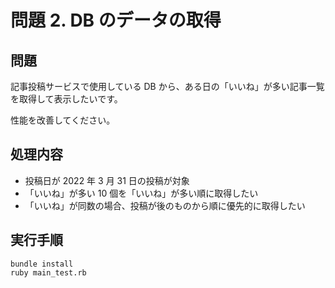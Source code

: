 # 問題 2. DB のデータの取得

## 問題

記事投稿サービスで使用している DB から、ある日の「いいね」が多い記事一覧を取得して表示したいです。

性能を改善してください。

## 処理内容

- 投稿日が 2022 年 3 月 31 日の投稿が対象
- 「いいね」が多い 10 個を「いいね」が多い順に取得したい
- 「いいね」が同数の場合、投稿が後のものから順に優先的に取得したい

## 実行手順

```console
bundle install
ruby main_test.rb
```
